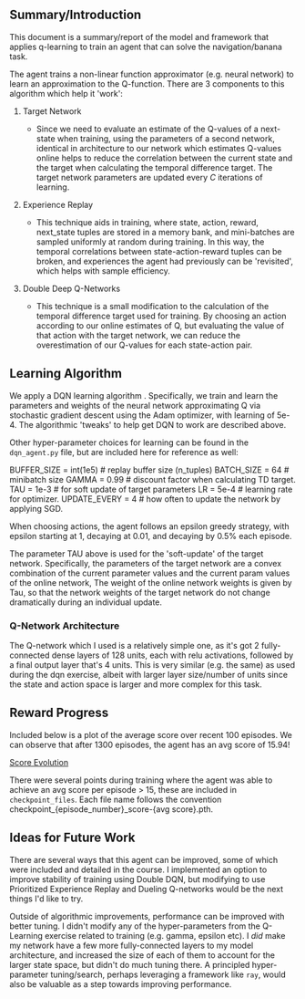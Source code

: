## Summary/Introduction
This document is a summary/report of the model and framework that applies 
q-learning to train an agent that can solve the navigation/banana task. 

The agent trains a non-linear function approximator (e.g. neural network)
to learn an approximation to the Q-function. There are 3 components to this 
algorithm which help it 'work':

1) Target Network
    - Since we need to evaluate an estimate of the Q-values of a next-state when
    training, using the parameters of a second network, identical in architecture to 
     our network which estimates Q-values online helps to reduce the correlation 
     between the current state and the target when calculating the temporal 
     difference target. The target network parameters are updated every $C$ iterations 
     of learning.
    
2) Experience Replay
    - This technique aids in training, where state, action, reward, next_state tuples
    are stored in a memory bank, and mini-batches are sampled uniformly at random during 
    training. In this way, the temporal correlations between state-action-reward tuples 
    can be broken, and experiences the agent had previously can be 'revisited', which helps
    with sample efficiency.
    
3) Double Deep Q-Networks
    - This technique is a small modification to the calculation of the temporal
    difference target used for training. By choosing an action according to our online
    estimates of Q, but evaluating the value of that action with the target network,
    we can reduce the overestimation of our Q-values for each state-action pair.
    
## Learning Algorithm
 We apply a DQN learning algorithm . Specifically, we train and learn the parameters
  and weights of the neural network approximating Q via stochastic gradient descent 
  using the Adam optimizer, with learning of 5e-4. The algorithmic 'tweaks' to help get
  DQN to work are described above.
  
  
  Other hyper-parameter choices for learning can be found in the `dqn_agent.py` file, 
  but are included here for reference as well:
  
  BUFFER_SIZE = int(1e5)  # replay buffer size (n_tuples)
  BATCH_SIZE = 64         # minibatch size
  GAMMA = 0.99            # discount factor when calculating TD target.
  TAU = 1e-3              # for soft update of target parameters
  LR = 5e-4               # learning rate for optimizer.
  UPDATE_EVERY = 4        # how often to update the network by applying SGD.
  
  When choosing actions, the agent follows an epsilon greedy strategy, with epsilon
  starting at 1, decaying at 0.01, and decaying by 0.5% each episode.
  
  The parameter TAU above is used for the 'soft-update' of the target network.
  Specifically, the parameters of the target network are a convex combination of 
  the current parameter values and the current param values of the online network,
  The weight of the online network weights is given by Tau, so that the network weights
  of the target network do not change dramatically during an individual update.
  
### Q-Network Architecture
The Q-network which I used is a relatively simple one, as it's got 2 fully-connected
dense layers of 128 units, each with relu activations, followed by a final output
layer that's 4 units. This is very similar (e.g. the same) as used during the dqn 
exercise, albeit with larger layer size/number of units since the state and action 
space is larger and more complex for this task. 

## Reward Progress

Included below is a plot of the average score over recent 100 episodes. We can observe that
after 1300 episodes, the agent has an avg score of 15.94!

[Score Evolution](Score_Evolution.png)

There were several points during training where the agent was able to achieve an avg score 
per episode > 15, these are included in `checkpoint_files`. Each file name follows the convention
checkpoint_{episode_number}_score-{avg score}.pth.


## Ideas for Future Work
There are several ways that this agent can be improved, some of which were included and detailed
in the course. I implemented an option to improve stability of training using Double
DQN, but modifying to use Prioritized Experience Replay and Dueling Q-networks would be 
the next things I'd like to try. 


Outside of algorithmic improvements, performance can be improved with better tuning. 
I didn't modify any of the hyper-parameters from the Q-Learning exercise related to 
training (e.g. gamma, epsilon etc). I *did* make my network have a few more fully-connected 
layers to my model architecture, and increased the size of each of them to account for the larger 
state space, but didn't do much tuning there. A principled hyper-parameter tuning/search, 
perhaps leveraging a framework like `ray`, would also be valuable as a step towards improving 
performance.